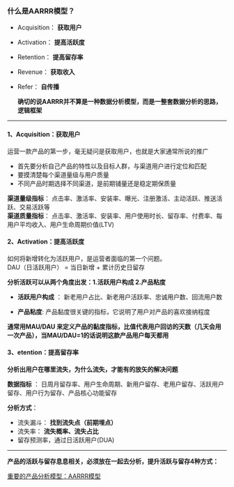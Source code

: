 
### 什么是AARRR模型？
* Acquisition： **获取用户** <br>
* Activation：  **提高活跃度** <br>
* Retention：   **提高留存率**  <br>
* Revenue：     **获取收入** <br>
* Refer：       **自传播** <br>

  **确切的说AARRR并不算是一种数据分析模型，而是一整套数据分析的思路，逻辑框架**<br>
  
_______________________________________________________________________________________

#### 1、Acquisition：获取用户
  运营一款产品的第一步，毫无疑问是获取用户，也就是大家通常所说的推广 <br>
  * 首先要分析自己产品的特性以及目标人群，与渠道用户进行定位和匹配 <br>
  * 要摸清楚每个渠道量级与用户质量<br>
  * 不同产品时期选择不同渠道，是前期铺量还是稳定期保质量<br>
  
  **渠道量级指标**： 点击率、激活率、安装率、曝光、注册激活、主动活跃、推送活跃、交易活跃等<br>
  **渠道质量指标**：  点击率、激活率、安装率、用户使用时长、留存率、付费率、每用户平均收入、用户生命周期价值(LTV)<br>
  

#### 2、Activation：提高活跃度
  如何将新增转化为活跃用户，是运营者面临的第一个问题。<br>
  DAU（日活跃用户） = 当日新增 + 累计历史日留存
  
**分析活跃可以从两个角度出发：1.活跃用户构成 2.产品粘度**<br>
  
  * **活跃用户构成** ： 新老用户占比、新老用户活跃率、忠诚用户数、回流用户数 <br>
  
  * **产品粘度**: 产品黏度很关键的指标，它说明了用户对产品的喜欢接纳程度<br>
  
**通常用MAU/DAU 来定义产品的黏度指标，比值代表用户回访的天数（几天会用一次产品），当MAU/DAU=1的话说明这款产品用户每天都用** <br>


#### 3、etention：提高留存率
  **分析出用户在哪里流失，为什么流失，才能有的放矢的解决问题**
  
 **数据指标** ： 日周月留存率、用户生命周期、新用户留存、老用户留存、活跃用户留存、用户行为留存、产品核心功能留存<br>
 
 **分析方式**：<br>
 * 流失漏斗： **找到流失点（前期埋点）**<br>
 * 流失率：  **流失概率、流失占比**<br>
 * 留存预测率，通过日活跃用户(DUA)<br>
 
_________________________________________________________________________________

**产品的活跃与留存息息相关，必须放在一起去分析，提升活跃与留存4种方式：** <br>


 













[重要的产品分析模型：AARRR模型](https://zhuanlan.zhihu.com/p/32696403)
